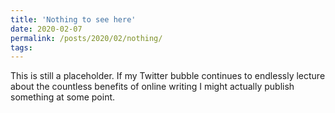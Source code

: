 ```yaml
---
title: 'Nothing to see here'
date: 2020-02-07
permalink: /posts/2020/02/nothing/
tags:
---
```


This is still a placeholder. If my Twitter bubble continues to endlessly lecture about the countless benefits of online writing I might actually publish something at some point.
